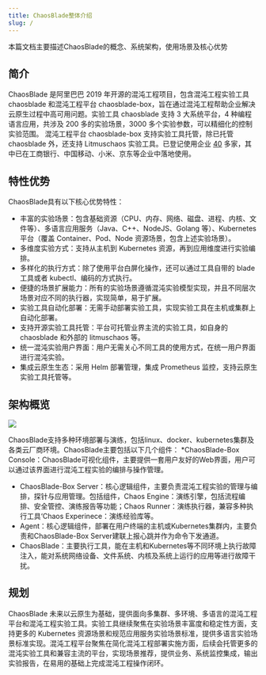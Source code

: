```yaml
---
title: ChaosBlade整体介绍
slug: / 
---
```

本篇文档主要描述ChaosBlade的概念、系统架构，使用场景及核心优势

## 简介

ChaosBlade 是阿里巴巴 2019 年开源的混沌工程项目，包含混沌工程实验工具 chaosblade 和混沌工程平台 chaosblade-box，旨在通过混沌工程帮助企业解决云原生过程中高可用问题。实验工具 chaosblade 支持 3 大系统平台，4 种编程语言应用，共涉及 200 多的实验场景，3000 多个实验参数，可以精细化的控制实验范围。
混沌工程平台 chaosblade-box 支持实验工具托管，除已托管 chaosblade 外，还支持 Litmuschaos 实验工具。已登记使用企业 [40](https://github.com/chaosblade-io/chaosblade/issues/32) 多家，其中已在工商银行、中国移动、小米、京东等企业中落地使用。

## 特性优势

ChaosBlade具有以下核心优势特性：

* 丰富的实验场景：包含基础资源（CPU、内存、网络、磁盘、进程、内核、文件等）、多语言应用服务（Java、C++、NodeJS、Golang 等）、Kubernetes 平台（覆盖 Container、Pod、Node 资源场景，包含上述实验场景）。
* 多维度实验方式：支持从主机到 Kubernetes 资源，再到应用维度进行实验编排。
* 多样化的执行方式：除了使用平台白屏化操作，还可以通过工具自带的 blade 工具或者 kubectl、编码的方式执行。
* 便捷的场景扩展能力：所有的实验场景遵循混沌实验模型实现，并且不同层次场景对应不同的执行器，实现简单，易于扩展。
* 实验工具自动化部署：无需手动部署实验工具，实现实验工具在主机或集群上自动化部署。
* 支持开源实验工具托管：平台可托管业界主流的实验工具，如自身的 chaosblade 和外部的 litmuschaos 等。
* 统一混沌实验用户界面：用户无需关心不同工具的使用方式，在统一用户界面进行混沌实验。
* 集成云原生生态：采用 Helm 部署管理，集成 Prometheus 监控，支持云原生实验工具托管等。

## 架构概览

![](/img/zh/overall-architecture.png)

ChaosBlade支持多种环境部署与演练，包括linux、docker、kubernetes集群及各类云厂商环境。ChaosBlade主要包括以下几个组件：
*ChaosBlade-Box Console：ChaosBlade可视化组件，主要提供一套用户友好的Web界面，用户可以通过该界面进行混沌工程实验的编排与操作管理。
* ChaosBlade-Box Server：核心逻辑组件，主要负责混沌工程实验的管理与编排，探针与应用管理。包括组件，Chaos Engine：演练引擎，包括流程编排、安全管控、演练报告等功能；Chaos Runner：演练执行器，兼容多种执行工具‘Chaos Experinece：演练经验库等。
* Agent：核心逻辑组件，部署在用户终端的主机或Kubernetes集群内，主要负责和ChaosBlade-Box Server建联上报心跳并作为命令下发通道。
* ChaosBlade：主要执行工具，能在主机和Kubernetes等不同环境上执行故障注入，能对系统网络设备、文件系统、内核及系统上运行的应用等进行故障干扰。


## 规划

ChaosBlade 未来以云原生为基础，提供面向多集群、多环境、多语言的混沌工程平台和混沌工程实验工具。实验工具继续聚焦在实验场景丰富度和稳定性方面，支持更多的 Kubernetes 资源场景和规范应用服务实验场景标准，提供多语言实验场景标准实现。混沌工程平台聚焦在简化混沌工程部署实施方面，后续会托管更多的混沌实验工具和兼容主流的平台，实现场景推荐，提供业务、系统监控集成，输出实验报告，在易用的基础上完成混沌工程操作闭环。
